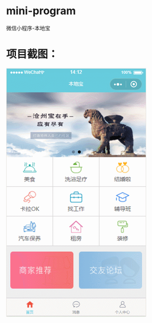# mini-program
微信小程序-本地宝

# 项目截图：
![gif](https://github.com/RaysonChan/mini-program/blob/master/GIF.gif)
